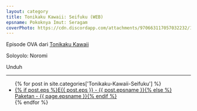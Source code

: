 ```yaml
---
layout: category
title: Tonikaku Kawaii꞉ Seifuku (WEB)
epsname: Pokoknya Imut꞉ Seragam
coverPhoto: https://cdn.discordapp.com/attachments/970663117057032232/1044993731960512562/mpv-shot0168.jpg
---
```


Episode OVA dari [Tonikaku Kawaii](https://a-1.fansub.id/Tonikaku-Kawaii)

Soloyolo: Noromi

Unduh

---
  <ul>
    {% for post in site.categories['Tonikaku-Kawaii-Seifuku'] %}
  <li><a href="{{ site.baseurl }}{{ post.url }}">{% if post.eps %}E{{ post.eps }} - {{ post.epsname }}{% else %} Paketan - {{ page.epsname }}{% endif %}</a></li>
  {% endfor %}
  </ul>